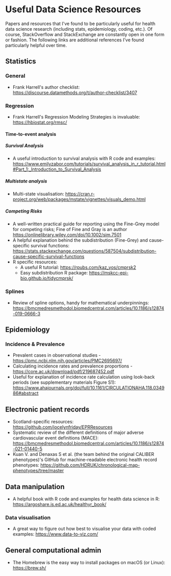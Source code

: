 # Useful Data Science Resources
Papers and resources that I've found to be particularly useful for health data science research (including stats, epidemiology, coding, etc.).  Of course, StackOverflow and StackExchange are constantly open in one form or fashion.  The following links are additional references I've found particularly helpful over time.  

## Statistics
### General
* Frank Harrell's author checklist: https://discourse.datamethods.org/t/author-checklist/3407

### Regression
* Frank Harrell's Regression Modeling Strategies is invaluable: https://hbiostat.org/rmsc/
#### Time-to-event analysis

##### Survival Analysis
* A useful introduction to survival analysis with R code and examples: https://www.emilyzabor.com/tutorials/survival_analysis_in_r_tutorial.html#Part_1:_Introduction_to_Survival_Analysis

##### Multistate analysis
* Multi-state visualisation: https://cran.r-project.org/web/packages/mstate/vignettes/visuals_demo.html

##### Competing Risks
* A well-written practical guide for reporting using the Fine-Grey model for competing risks; Fine of Fine and Gray is an author https://onlinelibrary.wiley.com/doi/10.1002/sim.7501
* A helpful explanation behind the subdistribution (Fine-Grey) and cause-specific survival functions: https://stats.stackexchange.com/questions/587504/subdistribution-cause-specific-survival-functions
* R specific resources:
  * A useful R tutorial: https://rpubs.com/kaz_yos/cmprsk2
  * Easy subdistribution R package: https://mskcc-epi-bio.github.io/tidycmprsk/


### Splines 
* Review of spline options, handy for mathematical underpinnings: https://bmcmedresmethodol.biomedcentral.com/articles/10.1186/s12874-019-0666-3

## Epidemiology

### Incidence & Prevalence
* Prevalent cases in observational studies -  https://pmc.ncbi.nlm.nih.gov/articles/PMC2695697/
* Calculating incidence rates and prevalence proportions - https://core.ac.uk/download/pdf/219687452.pdf
* Useful for explanation of incidence rate calculation using look-back periods (see supplementary materials Figure S1): https://www.ahajournals.org/doi/full/10.1161/CIRCULATIONAHA.118.034986#abstract

## Electronic patient records
* Scotland-specific resources: https://github.com/jocelynfriday/EPRResources
* Systematic review of the different definitions of major adverse cardiovascular event definitions (MACE): https://bmcmedresmethodol.biomedcentral.com/articles/10.1186/s12874-021-01440-5
* Kuan V. and Denaxas S et al. (the team behind the original CALIBER phenotypes)'s GitHub for machine-readable electronic health record phenotypes: https://github.com/HDRUK/chronological-map-phenotypes/tree/master

## Data manipulation
* A helpful book with R code and examples for health data science in R: https://argoshare.is.ed.ac.uk/healthyr_book/

### Data visualisation
* A great way to figure out how best to visualise your data with coded examples: https://www.data-to-viz.com/

## General computational admin
* The Homebrew is the easy way to install packages on macOS (or Linux): https://brew.sh/
